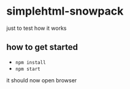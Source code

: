 # simplehtml-snowpack
just to test how it works



## how to get started

* `npm install`
* `npm start`

it should now open browser